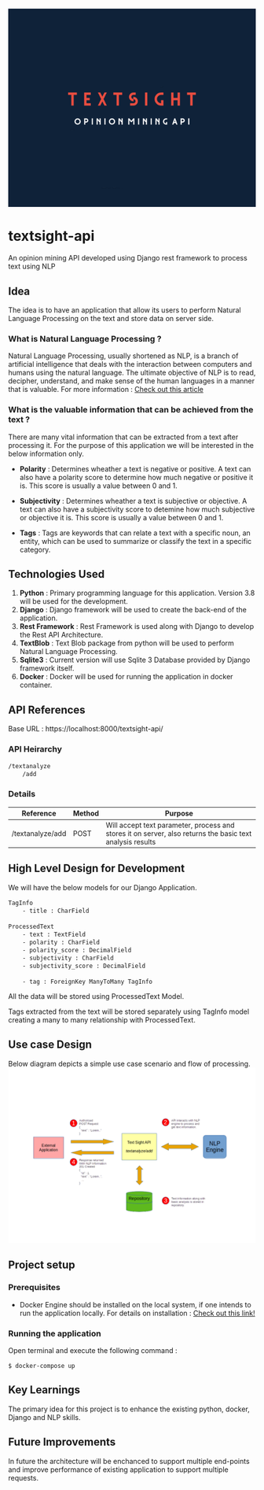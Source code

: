 ![TextSight - Opinion Mining API](images/textsight.png)

# textsight-api
An opinion mining API developed using Django rest framework to process text using NLP

## Idea

The idea is to have an application that allow its users to perform Natural Language Processing on the text and store data on server side.

### What is Natural Language Processing ?

Natural Language Processing, usually shortened as NLP, is a branch of artificial intelligence that deals with the interaction between computers and humans using the natural language. The ultimate objective of NLP is to read, decipher, understand, and make sense of the human languages in a manner that is valuable. For more information : [Check out this article](https://becominghuman.ai/a-simple-introduction-to-natural-language-processing-ea66a1747b32)

### What is the valuable information that can be achieved from the text ?

There are many vital information that can be extracted from a text after processing it.
For the purpose of this application we will be interested in the below information only.

* **Polarity** : Determines wheather a text is negative or positive. A text can also have a polarity score to determine how much negative or positive it is. This score is usually a value between 0 and 1.

* **Subjectivity** : Determines wheather a text is subjective or objective. A text can also have a subjectivity score to detemine how much subjective or objective it is. This score is usually a value between 0 and 1.

* **Tags** : Tags are keywords that can relate a text with a specific noun, an entity, which can be used to summarize or classify the text in a specific category.

## Technologies Used

1. **Python** : Primary programming language for this application. Version 3.8 will be used for the development.
2. **Django** : Django framework will be used to create the back-end of the application.
3. **Rest Framework** : Rest Framework is used along with Django to develop the Rest API Architecture.
4. **TextBlob** : Text Blob package from python will be used to perform Natural Language Processing.
5. **Sqlite3** : Current version will use Sqlite 3 Database provided by Django framework itself.
6. **Docker** : Docker will be used for running the application in docker container.

## API References

Base URL : https://localhost:8000/textsight-api/

### API Heirarchy

    /textanalyze
        /add

### Details

| Reference | Method | Purpose |
| --- | --- | --- |
| /textanalyze/add | POST | Will accept text parameter, process and stores it on server, also returns the basic text analysis results |

## High Level Design for Development

We will have the below models for our Django Application.

    TagInfo
        - title : CharField

    ProcessedText
        - text : TextField
        - polarity : CharField
        - polarity_score : DecimalField
        - subjectivity : CharField
        - subjectivity_score : DecimalField

        - tag : ForeignKey ManyToMany TagInfo

All the data will be stored using ProcessedText Model.

Tags extracted from the text will be stored separately using TagInfo model creating a many to many relationship with ProcessedText.

## Use case Design

Below diagram depicts a simple use case scenario and flow of processing.
![Use case design image](images/textsight-usecase.png)

## Project setup

### Prerequisites

* Docker Engine should be installed on the local system, if one intends to run the application locally. For details on installation : [Check out this link!](https://docs.docker.com/engine/install/)

### Running the application

Open terminal and execute the following command :

    $ docker-compose up

## Key Learnings

The primary idea for this project is to enhance the existing python, docker, Django and NLP skills.

## Future Improvements

In future the architecture will be enchanced to support multiple end-points and improve performance of existing application to support multiple requests.